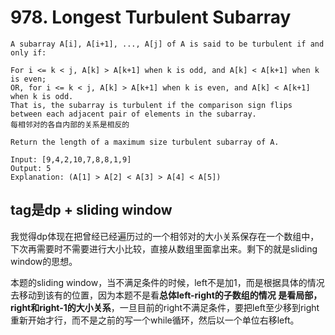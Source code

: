 # 978. Longest Turbulent Subarray
```
A subarray A[i], A[i+1], ..., A[j] of A is said to be turbulent if and only if:

For i <= k < j, A[k] > A[k+1] when k is odd, and A[k] < A[k+1] when k is even;
OR, for i <= k < j, A[k] > A[k+1] when k is even, and A[k] < A[k+1] when k is odd.
That is, the subarray is turbulent if the comparison sign flips between each adjacent pair of elements in the subarray.
每相邻对的各自内部的关系是相反的

Return the length of a maximum size turbulent subarray of A.

Input: [9,4,2,10,7,8,8,1,9]
Output: 5
Explanation: (A[1] > A[2] < A[3] > A[4] < A[5])
```
## tag是dp + sliding window

我觉得dp体现在把曾经已经遍历过的一个相邻对的大小关系保存在一个数组中，下次再需要时不需要进行大小比较，直接从数组里面拿出来。剩下的就是sliding window的思想。

本题的sliding window，当不满足条件的时候，left不是加1，而是根据具体的情况去移动到该有的位置，因为本题不是看**总体left-right的子数组的情况
是看局部，right和right-1的大小关系**，一旦目前的right不满足条件，要把left至少移到right重新开始才行，而不是之前的写一个while循环，然后以一个单位右移left。


